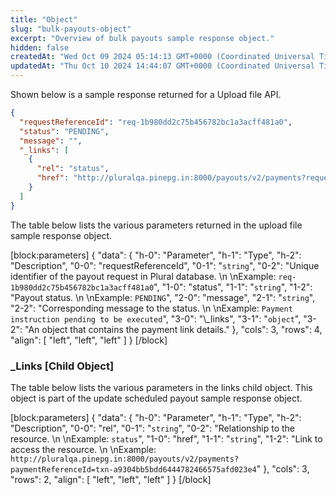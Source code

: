 ```yaml
---
title: "Object"
slug: "bulk-payouts-object"
excerpt: "Overview of bulk payouts sample response object."
hidden: false
createdAt: "Wed Oct 09 2024 05:14:13 GMT+0000 (Coordinated Universal Time)"
updatedAt: "Thu Oct 10 2024 14:44:07 GMT+0000 (Coordinated Universal Time)"
---
```

Shown below is a sample response returned for a Upload file API.

```json Upload File Sample Response Object
{
  "requestReferenceId": "req-1b980dd2c75b456782bc1a3acff481a0",
  "status": "PENDING",
  "message": "",
  "_links": [
    {
      "rel": "status",
      "href": "http://pluralqa.pinepg.in:8000/payouts/v2/payments?requestReferenceId=req-1b980dd2c75b456782bc1a3acff481a0"
    }
  ]
}
```

The table below lists the various parameters returned in the upload file sample response object.

[block:parameters]
{
  "data": {
    "h-0": "Parameter",
    "h-1": "Type",
    "h-2": "Description",
    "0-0": "requestReferenceId",
    "0-1": "`string`",
    "0-2": "Unique identifier of the payout request in Plural database.  \n  \nExample: `req-1b980dd2c75b456782bc1a3acff481a0`",
    "1-0": "status",
    "1-1": "`string`",
    "1-2": "Payout status.  \n  \nExample: `PENDING`",
    "2-0": "message",
    "2-1": "`string`",
    "2-2": "Corresponding message to the status.  \n  \nExample: `Payment instruction pending to be executed`",
    "3-0": "\\_links",
    "3-1": "`object`",
    "3-2": "An object that contains the payment link details."
  },
  "cols": 3,
  "rows": 4,
  "align": [
    "left",
    "left",
    "left"
  ]
}
[/block]


### \_Links [Child Object]

The table below lists the various parameters in the links child object. This object is part of the update scheduled payout sample response object.

[block:parameters]
{
  "data": {
    "h-0": "Parameter",
    "h-1": "Type",
    "h-2": "Description",
    "0-0": "rel",
    "0-1": "`string`",
    "0-2": "Relationship to the resource.  \n  \nExample: `status`",
    "1-0": "href",
    "1-1": "`string`",
    "1-2": "Link to access the resource.  \n  \nExample: `http://pluralqa.pinepg.in:8000/payouts/v2/payments?paymentReferenceId=txn-a9304bb5bdd6444782466575afd023e4`"
  },
  "cols": 3,
  "rows": 2,
  "align": [
    "left",
    "left",
    "left"
  ]
}
[/block]
